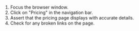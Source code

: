 1. Focus the browser window.
2. Click on "Pricing" in the navigation bar.
3. Assert that the pricing page displays with accurate details.
4. Check for any broken links on the page.